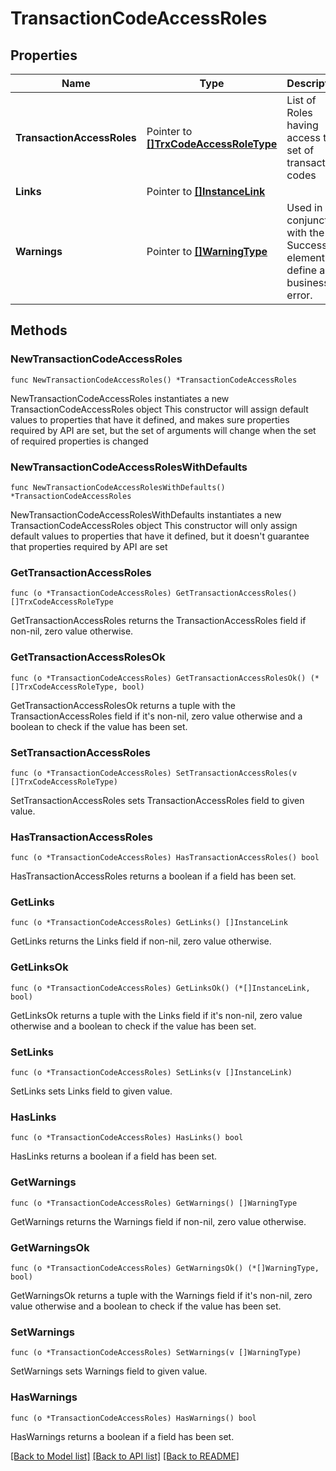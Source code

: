 # TransactionCodeAccessRoles

## Properties

Name | Type | Description | Notes
------------ | ------------- | ------------- | -------------
**TransactionAccessRoles** | Pointer to [**[]TrxCodeAccessRoleType**](TrxCodeAccessRoleType.md) | List of Roles having access to set of transaction codes | [optional] 
**Links** | Pointer to [**[]InstanceLink**](InstanceLink.md) |  | [optional] 
**Warnings** | Pointer to [**[]WarningType**](WarningType.md) | Used in conjunction with the Success element to define a business error. | [optional] 

## Methods

### NewTransactionCodeAccessRoles

`func NewTransactionCodeAccessRoles() *TransactionCodeAccessRoles`

NewTransactionCodeAccessRoles instantiates a new TransactionCodeAccessRoles object
This constructor will assign default values to properties that have it defined,
and makes sure properties required by API are set, but the set of arguments
will change when the set of required properties is changed

### NewTransactionCodeAccessRolesWithDefaults

`func NewTransactionCodeAccessRolesWithDefaults() *TransactionCodeAccessRoles`

NewTransactionCodeAccessRolesWithDefaults instantiates a new TransactionCodeAccessRoles object
This constructor will only assign default values to properties that have it defined,
but it doesn't guarantee that properties required by API are set

### GetTransactionAccessRoles

`func (o *TransactionCodeAccessRoles) GetTransactionAccessRoles() []TrxCodeAccessRoleType`

GetTransactionAccessRoles returns the TransactionAccessRoles field if non-nil, zero value otherwise.

### GetTransactionAccessRolesOk

`func (o *TransactionCodeAccessRoles) GetTransactionAccessRolesOk() (*[]TrxCodeAccessRoleType, bool)`

GetTransactionAccessRolesOk returns a tuple with the TransactionAccessRoles field if it's non-nil, zero value otherwise
and a boolean to check if the value has been set.

### SetTransactionAccessRoles

`func (o *TransactionCodeAccessRoles) SetTransactionAccessRoles(v []TrxCodeAccessRoleType)`

SetTransactionAccessRoles sets TransactionAccessRoles field to given value.

### HasTransactionAccessRoles

`func (o *TransactionCodeAccessRoles) HasTransactionAccessRoles() bool`

HasTransactionAccessRoles returns a boolean if a field has been set.

### GetLinks

`func (o *TransactionCodeAccessRoles) GetLinks() []InstanceLink`

GetLinks returns the Links field if non-nil, zero value otherwise.

### GetLinksOk

`func (o *TransactionCodeAccessRoles) GetLinksOk() (*[]InstanceLink, bool)`

GetLinksOk returns a tuple with the Links field if it's non-nil, zero value otherwise
and a boolean to check if the value has been set.

### SetLinks

`func (o *TransactionCodeAccessRoles) SetLinks(v []InstanceLink)`

SetLinks sets Links field to given value.

### HasLinks

`func (o *TransactionCodeAccessRoles) HasLinks() bool`

HasLinks returns a boolean if a field has been set.

### GetWarnings

`func (o *TransactionCodeAccessRoles) GetWarnings() []WarningType`

GetWarnings returns the Warnings field if non-nil, zero value otherwise.

### GetWarningsOk

`func (o *TransactionCodeAccessRoles) GetWarningsOk() (*[]WarningType, bool)`

GetWarningsOk returns a tuple with the Warnings field if it's non-nil, zero value otherwise
and a boolean to check if the value has been set.

### SetWarnings

`func (o *TransactionCodeAccessRoles) SetWarnings(v []WarningType)`

SetWarnings sets Warnings field to given value.

### HasWarnings

`func (o *TransactionCodeAccessRoles) HasWarnings() bool`

HasWarnings returns a boolean if a field has been set.


[[Back to Model list]](../README.md#documentation-for-models) [[Back to API list]](../README.md#documentation-for-api-endpoints) [[Back to README]](../README.md)


